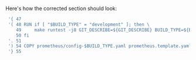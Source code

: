Here's how the corrected section should look:

```dockerfile
 '{ 47
 '( 48 RUN if [ "$BUILD_TYPE" = "development" ]; then \
    49     make runtest -j8 GIT_DESCRIBE=${GIT_DESCRIBE} BUILD_TYPE=${BUILD_TYPE} || true; \
    50 fi
 '. 51
 ') 54 COPY prometheus/config-$BUILD_TYPE.yaml prometheus.template.yaml
 '} 55
```
